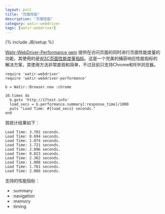 ```yaml
---
layout: post
title: "页面性能"
description: "页面性能"
category: watir-webdriver
tags: [watir-webdriver]
---
```

{% include JB/setup %}

[Watir-WebDriver-Performance gem](http://rubygems.org/gems/watir-webdriver-performance) 提供在访问页面的同时进行页面性能度量的功能，其使用的是[W3C页面性能度量指标](http://w3c-test.org/webperf/specs/NavigationTiming/)。这是一个完美的捕获响应性能指标的解决方案，其使用方法非常直观和简单，不过目前只支持Chrome和IE9l浏览器。

	require 'watir-webdriver'
	require 'watir-webdriver-performance'
	 
	b = Watir::Browser.new :chrome
	 
	10.times do
	  b.goto 'http://17test.info'
	  load_secs = b.performance.summary[:response_time]/1000
	  puts "Load Time: #{load_secs} seconds."
	end 

其统计结果如下：

	Load Time: 3.701 seconds.
	Load Time: 0.694 seconds.
	Load Time: 1.874 seconds.
	Load Time: 1.721 seconds.
	Load Time: 2.096 seconds.
	Load Time: 0.823 seconds.
	Load Time: 2.362 seconds.
	Load Time: 1.008 seconds.
	Load Time: 1.761 seconds.
	Load Time: 2.066 seconds.

支持的性能指标：

* :summary
* :navigation
* :memory
* :timing

